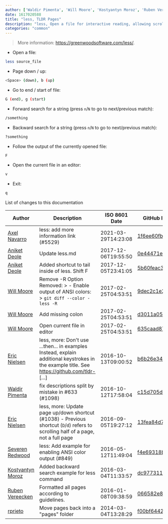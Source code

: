 ```yaml
---
author: ['Waldir Pimenta', 'Will Moore', 'Kostyantyn Moroz', 'Ruben Vereecken', 'Eric Nielsen', 'rprieto', 'Severen Redwood', 'Aniket Deole', 'Axel Navarro']
date: 1617020588
title: "less, TLDR Pages"
description: "less, Open a file for interactive reading, allowing scrolling and search."
categories: "common"
---
```

> More information: <https://greenwoodsoftware.com/less/>.

- Open a file:

```bash
less source_file
```

- Page down / up:

```bash
<Space> (down), b (up)
```

- Go to end / start of file:

```bash
G (end), g (start)
```

- Forward search for a string (press `n`/`N` to go to next/previous match):

```bash
/something
```

- Backward search for a string (press `n`/`N` to go to next/previous match):

```bash
?something
```

- Follow the output of the currently opened file:

```bash
F
```

- Open the current file in an editor:

```bash
v
```

- Exit:

```bash
q
```
List of changes to this documentation


Author | Description | ISO 8601 Date | GitHub link
------|-----|-----|-----
[Axel Navarro](mailto:navarroaxel@gmail.com) | less: add more information link (#5529) | 2021-03-29T14:23:08 | [1f6ee60fb392](https://github.com/tldr-pages/tldr/commit/1f6ee60fb392664b9172f1f2464a019995610654)
[Aniket Deole](mailto:aniket-deole@users.noreply.github.com) | Update less.md | 2017-12-06T19:55:50 | [0e44471e9f86](https://github.com/tldr-pages/tldr/commit/0e44471e9f86e17f1aecc4f679d6dd4fc343fad3)
[Aniket Deole](mailto:aniket-deole@users.noreply.github.com) | Added shortcut to tail inside of less. Shift F | 2017-12-05T23:41:05 | [5b60feac3488](https://github.com/tldr-pages/tldr/commit/5b60feac3488dbb6305a31c19f35304c90e26b1f)
[Will Moore](mailto:random@luktown.org) | Remove -R Option Removed: > - Enable output of ANSI colors: > `git diff --color - less -R` | 2017-02-25T04:53:51 | [9dec2c1e2f0f](https://github.com/tldr-pages/tldr/commit/9dec2c1e2f0fcaf83d8bebab5712c30007f2973b)
[Will Moore](mailto:random@luktown.org) | Add missing colon | 2017-02-25T04:53:51 | [d3011a05faf8](https://github.com/tldr-pages/tldr/commit/d3011a05faf8ddf0bb237ac851da380a4c8a9c6b)
[Will Moore](mailto:random@luktown.org) | Open current file in editor | 2017-02-25T04:53:51 | [635caad87089](https://github.com/tldr-pages/tldr/commit/635caad870896ef8c1e7032c109a83d370c5a2ef)
[Eric Nielsen](mailto:eric@amalgamar.com.br) | less, more: Don't use ...then... in examples Instead, explain additional keystrokes in the example title. See https://github.com/tldr- [...] | 2016-10-13T09:00:52 | [b6b26e345d8f](https://github.com/tldr-pages/tldr/commit/b6b26e345d8f2c9ba40ddc9a0302a46a12c3f0fc)
[Waldir Pimenta](mailto:waldyrious@gmail.com) | fix descriptions split by mistake in #633 (#1098) | 2016-10-12T17:58:04 | [c15d705d4007](https://github.com/tldr-pages/tldr/commit/c15d705d4007cc9adfa737a0ec6b88bef56656a8)
[Eric Nielsen](mailto:eric@amalgamar.com.br) | less, more: Update page up/down shortcut (#1038) - Previous shortcut (`D`/`d`) refers to scrolling half of a page, not a full page | 2016-09-05T19:27:12 | [13fea84d7e7f](https://github.com/tldr-pages/tldr/commit/13fea84d7e7fcc66149125d9061aa22d28705da5)
[Severen Redwood](mailto:severen@shrike.me) | less: Add example for enabling ANSI color output (#849) | 2016-05-12T11:49:04 | [f4e69318b7df](https://github.com/tldr-pages/tldr/commit/f4e69318b7dfe11edd7514913f9de1dd6ef40cad)
[Kostyantyn Moroz](mailto:koskokos@gmail.com) | Added backward search example for less command | 2016-03-04T11:33:57 | [dc9773114ca9](https://github.com/tldr-pages/tldr/commit/dc9773114ca9f6ecb513ea11aba26f49d17bef49)
[Ruben Vereecken](mailto:rubenvereecken@gmail.com) | Formatted all pages according to guidelines. | 2016-01-08T09:38:59 | [066582e8eab5](https://github.com/tldr-pages/tldr/commit/066582e8eab57bce9861cc8d379e158d61f1cc95)
[rprieto](mailto:choicesmade@gmail.com) | Move pages back into a "pages" folder | 2014-03-04T13:28:29 | [f00bf64426a7](https://github.com/tldr-pages/tldr/commit/f00bf64426a792ee3aac792f9c0aec3f8b1eaa7d)

